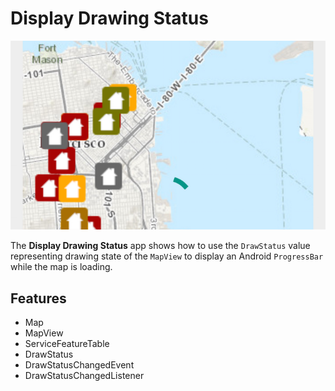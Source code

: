 # Display Drawing Status

![Display Drawing Status App](display-drawing-status.png)

The **Display Drawing Status** app shows how to use the ```DrawStatus``` value representing drawing state of the ```MapView``` to display an Android ```ProgressBar``` while the map is loading.

## Features
* Map
* MapView
* ServiceFeatureTable
* DrawStatus
* DrawStatusChangedEvent
* DrawStatusChangedListener